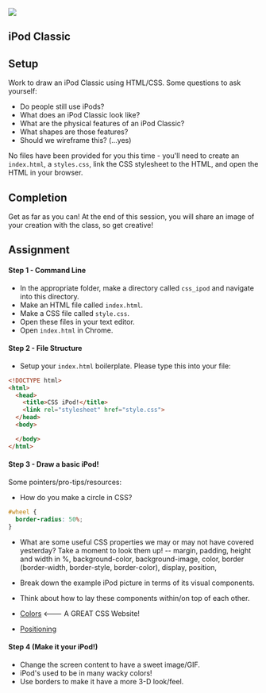 ![](https://media.giphy.com/media/1dfBoJvsHWIzS/giphy.gif)

## iPod Classic


## Setup

Work to draw an iPod Classic using HTML/CSS. Some questions to ask yourself:
- Do people still use iPods?
- What does an iPod Classic look like?
- What are the physical features of an iPod Classic?
- What shapes are those features?
- Should we wireframe this? (...yes)

No files have been provided for you this time - you'll need to create an ` index.html `, a ` styles.css `, link the CSS stylesheet to the HTML, and open the HTML in your browser.

## Completion

Get as far as you can! At the end of this session, you will share an image of your creation with the class, so get creative!

## Assignment

#### Step 1 - Command Line
- In the appropriate folder, make a directory called `css_ipod` and navigate into this directory.
- Make an HTML file called `index.html`.
- Make a CSS file called `style.css`.
- Open these files in your text editor.  
- Open `index.html` in Chrome.

#### Step 2 - File Structure

- Setup your `index.html` boilerplate. Please type this into your file:
```html
<!DOCTYPE html>
<html>
  <head>
    <title>CSS iPod!</title>
    <link rel="stylesheet" href="style.css">
  </head>
  <body>

  </body>
</html>
```

#### Step 3 - Draw a basic iPod!

Some pointers/pro-tips/resources:

- How do you make a circle in CSS?
```css
#wheel {
  border-radius: 50%;
}
```
- What are some useful CSS properties we may or may not have covered yesterday? Take a moment to look them up!
-- margin, padding, height and width in %, background-color, background-image, color, border (border-width, border-style, border-color), display, position, 

- Break down the example iPod picture in terms of its visual components.
- Think about how to lay these components within/on top of each other.
- [Colors](http://colours.neilorangepeel.com/) <--- A GREAT CSS Website!
- [Positioning](https://developer.mozilla.org/en-US/docs/Web/CSS/position#Examples)

#### Step 4 (Make it your iPod!)

- Change the screen content to have a sweet image/GIF.
- iPod's used to be in many wacky colors!
- Use borders to make it have a more 3-D look/feel.

